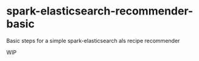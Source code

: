 # spark-elasticsearch-recommender-basic
Basic steps for a simple spark-elasticsearch als recipe recommender

WIP
